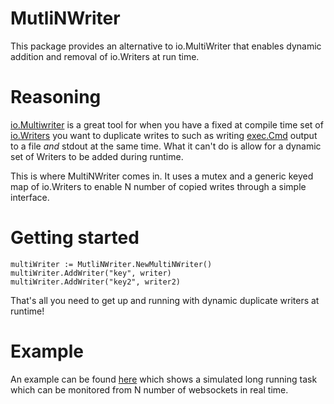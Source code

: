# MutliNWriter
This package provides an alternative to io.MultiWriter that enables dynamic addition and removal of io.Writers at run time.

# Reasoning

[io.Multiwriter](https://pkg.go.dev/io#MultiWriter) is a great tool for when you have a fixed at compile time set of [io.Writers](https://pkg.go.dev/io#Writer) you want to duplicate writes to such as writing [exec.Cmd](https://pkg.go.dev/os/exec#Cmd) output to a file _and_ stdout at the same time. What it can't do is allow for a dynamic set of Writers to be added during runtime.

This is where MultiNWriter comes in. It uses a mutex and a generic keyed map of io.Writers to enable N number of copied writes through a simple interface.

# Getting started

```
multiWriter := MutliNWriter.NewMultiNWriter()
multiWriter.AddWriter("key", writer)
multiWriter.AddWriter("key2", writer2)
```

That's all you need to get up and running with dynamic duplicate writers at runtime!

# Example
An example can be found [here](./examples/simple/main.go) which shows a simulated long running task which can be monitored from N number of websockets in real time.
